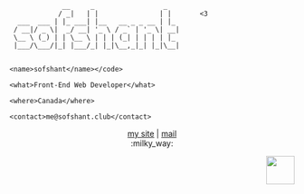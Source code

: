 ```text
             __     _                 _   
            / _|   | |               | |       <3
  ___  ___ | |_ ___| |__   __ _ _ __ | |_ 
 / __|/ _ \|  _/ __| '_ \ / _` | '_ \| __|
 \__ \ (_) | | \__ \ | | | (_| | | | | |_ 
 |___/\___/|_| |___/_| |_|\__,_|_| |_|\__|


<name>sofshant</name></code>

<what>Front-End Web Developer</what>

<where>Canada</where>

<contact>me@sofshant.club</contact>
```

<p align="center">
  <a href="https://sofshant.club/">my site</a> | <a href="mailto:me@sofshant.club">mail</a><br>:milky_way:	
</p>

<p align="right"><img src="https://cdn.discordapp.com/attachments/794925232648749106/821843838133862460/pfp.png" width="50px" height="50px"></img></p>
